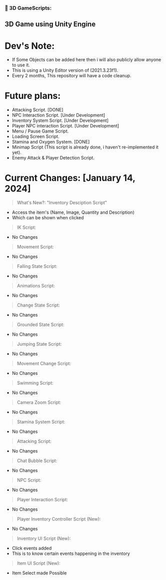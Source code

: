 ### 🔨 3D GameScripts:
3D Game using Unity Engine
---

<h1>Dev's Note:</h1>

- If Some Objects can be added here then i will also publicly allow anyone to use it.
- This is using a Unity Editor version of (2021.3.23f1).
- Every 2 months, This repository will have a code cleanup.

<h1>Future plans:</h1>

- Attacking Script. [DONE]
- NPC Interaction Script. [Under Development]
- Inventory System Script. [Under Development]
- Player NPC interaction Script. [Under Development]
- Menu / Pause Game Script.
- Loading Screen Script.
- Stamina and Oxygen System. [DONE]
- Minimap Script (This script is already done, i haven't re-implemented it yet).
- Enemy Attack & Player Detection Script.

<h1>Current Changes: [January 14, 2024]</h1>

> What's New?: "Inventory Desciption Script"
- Access the item's (Name, Image, Quantity and Description)
- Which can be shown when clicked

> IK Script:
- No Changes
  
> Movement Script:
- No Changes

> Falling State Script:
- No Changes

> Animations Script:
- No Changes

> Change State Script:
- No Changes

> Grounded State Script:
- No Changes

> Jumping State Script:
- No Changes

> Movement Change Script:
- No Changes

> Swimming Script:
- No Changes

> Camera Zoom Script:
- No Changes

> Stamina System Script:
- No Changes

> Attacking Script:
- No Changes

> Chat Bubble Script:
- No Changes

> NPC Script:
- No Changes

> Player Interaction Script:
- No Changes

> Player Inventory Controller Script (New):
- No Changes

> Inventory UI Script (New):
- Click events added
- This is to know certain events happening in the inventory

> Item UI Script (New):
- Item Select made Possible

